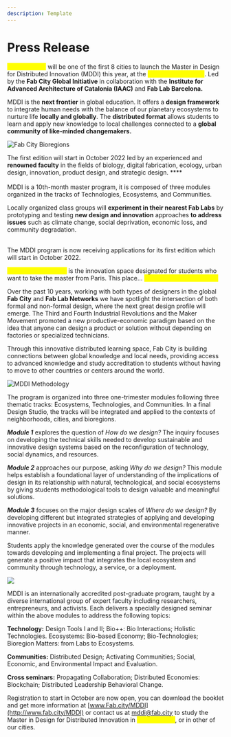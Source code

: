 ```yaml
---
description: Template
---
```


# Press Release

<mark style="color:yellow;">{Node Name}</mark> will be one of the first 8 cities to launch the Master in Design for Distributed Innovation (MDDI) this year, at the <mark style="color:yellow;">{LOCAL NODE LAB}</mark>. Led by the **Fab City Global Initiative** in collaboration with the **Institute for Advanced Architecture of Catalonia (IAAC)** and **Fab Lab Barcelona.**

MDDI is the **next frontier** in global education. It offers a **design framework** to integrate human needs with the balance of our planetary ecosystems to nurture life **locally and globally**. The **distributed format** allows students to learn and apply new knowledge to local challenges connected to a **global community of like-minded changemakers.**

![Fab City Bioregions](<../.gitbook/assets/Copy of FabCity\_Network-bioregions (1).png>)

The first edition will start in October 2022 led by an experienced and **renowned faculty** in the fields of biology, digital fabrication, ecology, urban design, innovation, product design, and strategic design. **** \
\
MDDI is a 10th-month master program, it is composed of three modules organized in the tracks of Technologies, Ecosystems, and Communities.

Locally organized class groups will **experiment in their nearest Fab Labs** by prototyping and testing **new design and innovation** approaches **to address issues** such as climate change, social deprivation, economic loss, and community degradation.

\
The MDDI program is now receiving applications for its first edition which will start in October  2022.

<mark style="color:yellow;">{LOCAL NODE INFO}</mark> is the innovation space designated for students who want to take the master from Paris. This place... <mark style="color:yellow;">{LAB CHARACTERISTICS}</mark>

Over the past 10 years, working with both types of designers in the global **Fab City** and **Fab Lab Networks** we have spotlight the intersection of both formal and non-formal design, where the next great design profile will emerge. The Third and Fourth Industrial Revolutions and the Maker Movement promoted a new productive-economic paradigm based on the idea that anyone can design a product or solution without depending on factories or specialized technicians.

Through this innovative distributed learning space, Fab City is building connections between global knowledge and local needs, providing access to advanced knowledge and study accreditation to students without having to move to other countries or centers around the world.

![MDDI Methodology](<../.gitbook/assets/Copy of mddi\_booklet\_official09.png>)

The program is organized into three one-trimester modules following three thematic tracks: Ecosystems, Technologies, and Communities. In a final Design Studio, the tracks will be integrated and applied to the contexts of neighborhoods, cities, and bioregions.

_**Module 1**_ explores the question of _How do we design?_ The inquiry focuses on developing the technical skills needed to develop sustainable and innovative design systems based on the reconfiguration of technology, social dynamics, and resources.

_**Module 2**_ approaches our purpose, asking _Why do we design?_ This module helps establish a foundational layer of understanding of the implications of design in its relationship with natural, technological, and social ecosystems by giving students methodological tools to design valuable and meaningful solutions.

_**Module 3**_ focuses on the major design scales of _Where do we design?_ By developing different but integrated strategies of applying and developing innovative projects in an economic, social, and environmental regenerative manner.

Students apply the knowledge generated over the course of the modules towards developing and implementing a final project. The projects will generate a positive impact that integrates the local ecosystem and community through technology, a service, or a deployment.

![](<../.gitbook/assets/Copy of mddi\_booklet\_official012.png>)

MDDI is an internationally accredited post-graduate program, taught by a diverse international group of expert faculty including researchers, entrepreneurs, and activists. Each delivers a specially designed seminar within the above modules to address the following topics:

**Technology:** Design Tools I and II; Bio++: Bio Interactions; Holistic Technologies. Ecosystems: Bio-based Economy; Bio-Technologies; Bioregion Matters: from Labs to Ecosystems.

**Communities:** Distributed Design; Activating Communities; Social, Economic, and Environmental Impact and Evaluation.

**Cross seminars:** Propagating Collaboration; Distributed Economies: Blockchain; Distributed Leadership Behavioral Change.

Registration to start in October are now open, you can download the booklet and get more information at [www.Fab.city/MDDI](http://www.fab.city/MDDI) or contact us at [mddi@fab.city](mailto:mddi@fab.city) to study the Master in Design for Distributed Innovation in <mark style="color:yellow;">(Node Name)</mark>, or in other of our cities.
